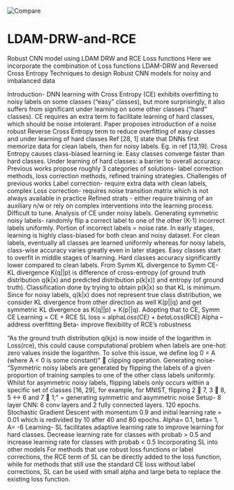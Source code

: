 ![Compare](https://user-images.githubusercontent.com/99614234/190557130-67cbb73e-1d42-4f7b-894b-dc2176cad217.PNG)



# LDAM-DRW-and-RCE
Robust CNN model using LDAM DRW and RCE Loss functions
Here we incorporate the combination of Loss functions LDAM-DRW and Reversed Cross Entropy Techniques to design Robust CNN models for noisy and imbalanced data 

Introduction-
DNN learning with Cross Entropy (CE) exhibits overfitting to noisy labels on some classes (“easy” classes), but more surprisingly, it also suffers from significant under learning on some other classes (“hard” classes). CE requires an extra term to facilitate learning of hard classes, which should be noise intolerant.
Paper proposes introduction of a noise robust Reverse Cross Entropy term to reduce overfitting of easy classes and under learning of hard classes
Ref [28, 1] state that DNNs first memorize data for clean labels, then for noisy labels. Eg. in ref [13,19].
Cross Entropy causes class-biased learning ie. Easy classes converge faster than hard classes. Under learning of hard classes: a barrier to overall accuracy.
Previous works propose roughly 3 categories of solutions- label correction methods, loss correction methods, refined training strategies.
Challenges of previous works
Label correction- require extra data with clean labels, complex
Loss correction- requires noise transition matrix which is not always available in practice
Refined strats - either require training of an auxiliary n/w or rely on complex interventions into the learning process. Difficult to tune.
Analysis of CE under noisy labels.
Generating symmetric noisy labels- randomly flip a correct label to one of the other (K-1) incorrect labels uniformly. Portion of incorrect labels = noise rate.
In early stages, learning is highly class-biased for both clean and noisy dataset. For clean labels, eventually all classes are learned uniformly whereas for noisy labels, class-wise accuracy varies greatly even in later stages. Easy classes start to overfit in middle stages of learning. Hard classes accuracy significantly lower compared to clean labels.
From Symm KL divergence to Symm CE-
KL divergence K(q||p) is difference of cross-entropy (of ground truth distribution q(k|x) and predicted distribution p(k|x)) and entropy (of ground truth). Classification done by trying to obtain p(k|x) so that KL is minimum. 
Since for noisy labels, q(k|x) does not represent true class distribution, we consider KL divergence from other direction as well K(p||q) and get symmetric KL divergence as K(q||p) + K(p||q).
Adopting that to CE, Symm CE Learning = CE + RCE
SL loss = alpha*Loss(CE) + beta*Loss(RCE)
Alpha – address overfitting
Beta- improve flexibility of RCE’s robustness

“As the ground truth distribution q(kjx) is now inside of the logarithm in Loss(rce), this could cause computational problem when labels are one-hot: zero values inside the logarithm. To solve this issue, we define log 0 = A (where A < 0 is some constant)”  clipping operation.
Generating noise-
“Symmetric noisy labels are generated by flipping the labels of a given proportion of training samples to one of the other class labels uniformly. Whilst for asymmetric noisy labels, flipping labels only occurs within a specific set of classes [16, 29], for example, for MNIST, flipping 2  7, 3  8,      5 <->  6 and 7  1;”   = generating symmetric and asymmetric noise
Setup- 
8 layer CNN: 6 conv layers and 2 fully connected layers. 120 epochs. Stochastic Gradient Descent with momentum 0.9 and initial learning rate = 0.01 which is redivided by 10 after 40 and 80 epochs. 
Alpha= 0.1, beta= 1, A= -6
Learning-
SL facilitates adaptive learning rate to improve learning for hard classes. Decrease learning rate for classes with probab > 0.5 and increase learning rate for classes with probab < 0.5
Incorporating SL into other models
For methods that use robust loss functions or label corrections, the RCE term of SL can be directly added to the loss function, while for methods that still use the standard CE loss without label corrections, SL can be used with small alpha and large beta to replace the existing loss function.













